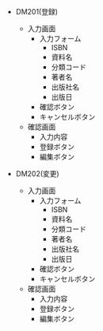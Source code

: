 - DM201(登録)
  - 入力画面
    - 入力フォーム
      - ISBN
      - 資料名
      - 分類コード
      - 著者名
      - 出版社名
      - 出版日
    - 確認ボタン 
    - キャンセルボタン
  - 確認画面
      - 入力内容
      - 登録ボタン
      - 編集ボタン

- DM202(変更)
  - 入力画面
    - 入力フォーム
      - ISBN
      - 資料名
      - 分類コード
      - 著者名
      - 出版社名
      - 出版日
    - 確認ボタン 
    - キャンセルボタン
  - 確認画面
      - 入力内容
      - 登録ボタン
      - 編集ボタン
